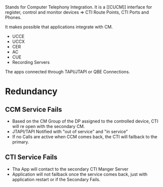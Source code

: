 Stands for Computer Telephony Integration. It is a [[CUCM]] interface for register, control and monitor devices ⇒ CTI Route Points, CTI Ports and Phones.

It makes possible that applications integrate with CM.

* UCCE
* UCCX
* CER
* AC
* CUE
* Recording Servers

The apps connected through TAPI/JTAPI or QBE Connections.

# Redundancy

## CCM Service Fails

* Based on the CM Group of the DP assigned to the controlled device, CTI will re open with the secondary CM.
* JTAPI/TAPI Notified with "out of service" and "in service"
* If no Calls are active when CCM comes back, the CTI will failback to the primary.

## CTI Service Fails
* Tha App will contact to the secondary CTI Manger Server
* Application will not failback once the service comes back, just with application restart or if the Secondary Fails.